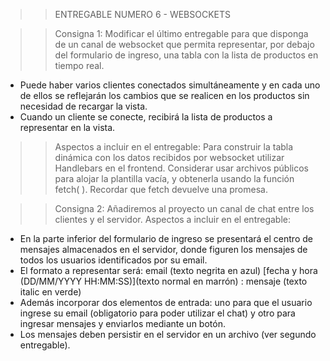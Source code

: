>> ENTREGABLE NUMERO 6 - WEBSOCKETS

>> Consigna 1: Modificar el último entregable para que disponga de un canal de websocket que permita representar, por debajo del formulario de ingreso, una tabla con la lista de productos en tiempo real.
- Puede haber varios clientes conectados simultáneamente y en cada uno de ellos se reflejarán los cambios que se realicen en los productos sin necesidad de recargar la vista.
- Cuando un cliente se conecte, recibirá la lista de productos a representar en la vista.
>> Aspectos a incluir en el entregable:
Para construir la tabla dinámica con los datos recibidos por websocket utilizar Handlebars en el frontend. Considerar usar archivos públicos para alojar la plantilla vacía, y obtenerla usando la función fetch( ). Recordar que fetch devuelve una promesa.

>> Consigna 2: Añadiremos al proyecto un canal de chat entre los clientes y el servidor.
>> Aspectos a incluir en el entregable:
- En la parte inferior del formulario de ingreso se presentará el centro de mensajes almacenados en el servidor, donde figuren los mensajes de todos los usuarios identificados por su email.
- El formato a representar será: email (texto negrita en azul) [fecha y hora (DD/MM/YYYY HH:MM:SS)](texto normal en marrón) : mensaje (texto italic en verde)
- Además incorporar dos elementos de entrada: uno para que el usuario ingrese su email (obligatorio para poder utilizar el chat) y otro para ingresar mensajes y enviarlos mediante un botón.
- Los mensajes deben persistir en el servidor en un archivo (ver segundo entregable).